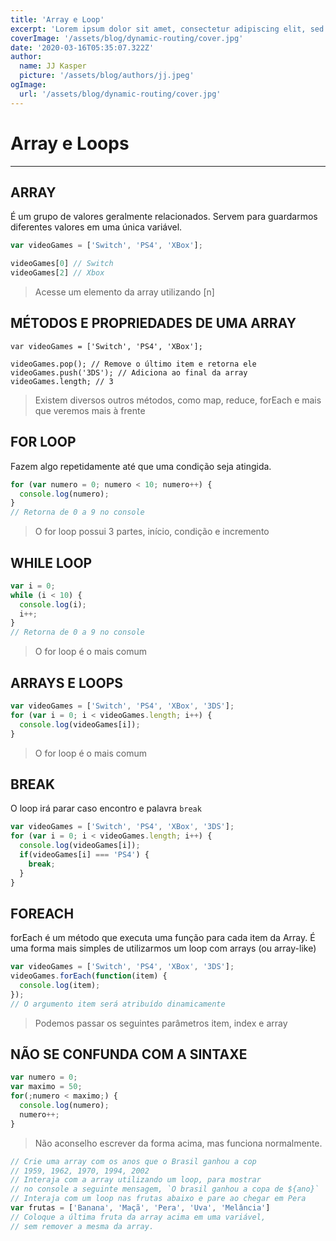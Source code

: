 ```yaml
---
title: 'Array e Loop'
excerpt: 'Lorem ipsum dolor sit amet, consectetur adipiscing elit, sed do eiusmod tempor incididunt ut labore et dolore magna aliqua. Praesent elementum facilisis leo vel fringilla est ullamcorper eget. At imperdiet dui accumsan sit amet nulla facilities morbi tempus.'
coverImage: '/assets/blog/dynamic-routing/cover.jpg'
date: '2020-03-16T05:35:07.322Z'
author:
  name: JJ Kasper
  picture: '/assets/blog/authors/jj.jpeg'
ogImage:
  url: '/assets/blog/dynamic-routing/cover.jpg'
---
```


# Array e Loops

---

## **ARRAY**

É um grupo de valores geralmente relacionados. Servem para guardarmos diferentes valores em uma única variável.

```jsx
var videoGames = ['Switch', 'PS4', 'XBox'];

videoGames[0] // Switch
videoGames[2] // Xbox
```

> Acesse um elemento da array utilizando [n]

## **MÉTODOS E PROPRIEDADES DE UMA ARRAY**

```
var videoGames = ['Switch', 'PS4', 'XBox'];

videoGames.pop(); // Remove o último item e retorna ele
videoGames.push('3DS'); // Adiciona ao final da array
videoGames.length; // 3
```

> Existem diversos outros métodos, como map, reduce, forEach e mais que veremos mais à frente

## **FOR LOOP**

Fazem algo repetidamente até que uma condição seja atingida.

```jsx
for (var numero = 0; numero < 10; numero++) {
  console.log(numero);
}
// Retorna de 0 a 9 no console
```

> O for loop possui 3 partes, início, condição e incremento

## **WHILE LOOP**

```jsx
var i = 0;
while (i < 10) {
  console.log(i);
  i++;
}
// Retorna de 0 a 9 no console
```

> O for loop é o mais comum

## **ARRAYS E LOOPS**

```jsx
var videoGames = ['Switch', 'PS4', 'XBox', '3DS'];
for (var i = 0; i < videoGames.length; i++) {
  console.log(videoGames[i]);
}

```

> O for loop é o mais comum

## **BREAK**

O loop irá parar caso encontro e palavra `break`

```jsx
var videoGames = ['Switch', 'PS4', 'XBox', '3DS'];
for (var i = 0; i < videoGames.length; i++) {
  console.log(videoGames[i]);
  if(videoGames[i] === 'PS4') {
    break;
  }
}

```

## **FOREACH**

forEach é um método que executa uma função para cada item da Array. É uma forma mais simples de utilizarmos um loop com arrays (ou array-like)

```jsx
var videoGames = ['Switch', 'PS4', 'XBox', '3DS'];
videoGames.forEach(function(item) {
  console.log(item);
});
// O argumento item será atribuído dinamicamente
```

> Podemos passar os seguintes parâmetros item, index e array

## **NÃO SE CONFUNDA COM A SINTAXE**

```jsx
var numero = 0;
var maximo = 50;
for(;numero < maximo;) {
  console.log(numero);
  numero++;
}

```

> Não aconselho escrever da forma acima, mas funciona normalmente.

```jsx
// Crie uma array com os anos que o Brasil ganhou a cop
// 1959, 1962, 1970, 1994, 2002
// Interaja com a array utilizando um loop, para mostrar
// no console a seguinte mensagem, `O brasil ganhou a copa de ${ano}`
// Interaja com um loop nas frutas abaixo e pare ao chegar em Pera
var frutas = ['Banana', 'Maçã', 'Pera', 'Uva', 'Melância']
// Coloque a última fruta da array acima em uma variável,
// sem remover a mesma da array.
```